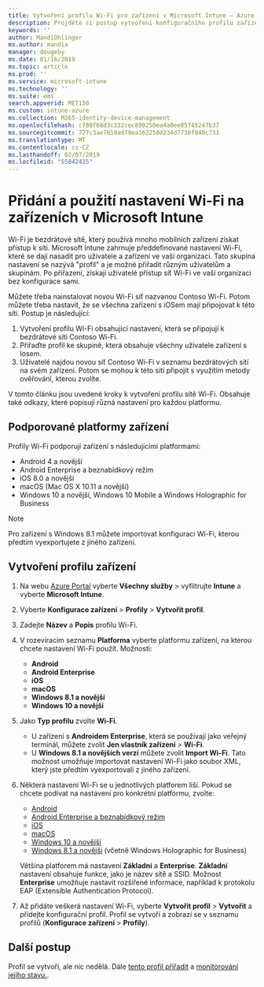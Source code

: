 ```yaml
---
title: Vytvoření profilu Wi-Fi pro zařízení v Microsoft Intune – Azure | Microsoft Docs
description: Projděte si postup vytvoření konfiguračního profilu zařízení v Microsoft Intune. Můžete vytvořit profily pro Android, Android Enterprise, beznabídkový režim Androidu, iOS, macOS, Windows 10 a novější a Windows Holographic for Business. Pomocí těchto profilů můžete vytvořit připojení Wi-Fi pro použití certifikátů, volbu typu protokolu EAP, výběr metody ověřování, povolení proxy a další.
keywords: ''
author: MandiOhlinger
ms.author: mandia
manager: dougeby
ms.date: 01/16/2019
ms.topic: article
ms.prod: ''
ms.service: microsoft-intune
ms.technology: ''
ms.suite: ems
search.appverid: MET150
ms.custom: intune-azure
ms.collection: M365-identity-device-management
ms.openlocfilehash: c780f68d3c332cec899250ea4a0ee85745247b37
ms.sourcegitcommit: 727c3ae7659ad79ea162250d234d7730f840c731
ms.translationtype: MT
ms.contentlocale: cs-CZ
ms.lasthandoff: 02/07/2019
ms.locfileid: "55842435"
---
```

# <a name="add-and-use-wi-fi-settings-on-your-devices-in-microsoft-intune"></a>Přidání a použití nastavení Wi-Fi na zařízeních v Microsoft Intune

Wi-Fi je bezdrátové sítě, který používá mnoho mobilních zařízení získat přístup k síti. Microsoft Intune zahrnuje předdefinované nastavení Wi-Fi, které se dají nasadit pro uživatele a zařízení ve vaší organizaci. Tato skupina nastavení se nazývá "profil" a je možné přiřadit různým uživatelům a skupinám. Po přiřazení, získají uživatelé přístup síť Wi-Fi ve vaší organizaci bez konfigurace sami.

Můžete třeba nainstalovat novou Wi-Fi síť nazvanou Contoso Wi-Fi. Potom můžete třeba nastavit, že se všechna zařízení s iOSem mají připojovat k této síti. Postup je následující:

1. Vytvoření profilu Wi-Fi obsahující nastavení, která se připojují k bezdrátové síti Contoso Wi-Fi.
2. Přiřaďte profil ke skupině, která obsahuje všechny uživatele zařízení s Iosem.
3. Uživatelé najdou novou síť Contoso Wi-Fi v seznamu bezdrátových sítí na svém zařízení. Potom se mohou k této síti připojit s využitím metody ověřování, kterou zvolíte.

V tomto článku jsou uvedené kroky k vytvoření profilu sítě Wi-Fi. Obsahuje také odkazy, které popisují různá nastavení pro každou platformu.

## <a name="supported-device-platforms"></a>Podporované platformy zařízení

Profily Wi-Fi podporují zařízení s následujícími platformami:

- Android 4 a novější
- Android Enterprise a beznabídkový režim
- iOS 8.0 a novější
- macOS (Mac OS X 10.11 a novější)
- Windows 10 a novější, Windows 10 Mobile a Windows Holographic for Business

> [!NOTE]
> Pro zařízení s Windows 8.1 můžete importovat konfiguraci Wi-Fi, kterou předtím vyexportujete z jiného zařízení.

## <a name="create-a-device-profile"></a>Vytvoření profilu zařízení

1. Na webu [Azure Portal](https://portal.azure.com) vyberte **Všechny služby** > vyfiltrujte **Intune** a vyberte **Microsoft Intune**. 
2. Vyberte **Konfigurace zařízení** > **Profily** > **Vytvořit profil**.
3. Zadejte **Název** a **Popis** profilu Wi-Fi.
4. V rozevíracím seznamu **Platforma** vyberte platformu zařízení, na kterou chcete nastavení Wi-Fi použít. Možnosti:

    - **Android**
    - **Android Enterprise**
    - **iOS**
    - **macOS**
    - **Windows 8.1 a novější**
    - **Windows 10 a novější**

5. Jako **Typ profilu** zvolte **Wi-Fi**.

    - U zařízení s **Androidem Enterprise**, která se používají jako veřejný terminál, můžete zvolit **Jen vlastník zařízení** > **Wi-Fi**.
    - U **Windows 8.1 a novějších verzí** můžete zvolit **Import Wi-Fi**. Tato možnost umožňuje importovat nastavení Wi-Fi jako soubor XML, který jste předtím vyexportovali z jiného zařízení.

6. Některá nastavení Wi-Fi se u jednotlivých platforem liší. Pokud se chcete podívat na nastavení pro konkrétní platformu, zvolte:

    - [Android](wi-fi-settings-android.md)
    - [Android Enterprise a beznabídkový režim](wi-fi-settings-android-enterprise.md)
    - [iOS](wi-fi-settings-ios.md)
    - [macOS](wi-fi-settings-macos.md)
    - [Windows 10 a novější](wi-fi-settings-windows.md)
    - [Windows 8.1 a novější](wi-fi-settings-import-windows-8-1.md) (včetně Windows Holographic for Business)

    Většina platforem má nastavení **Základní** a **Enterprise**. **Základní** nastavení obsahuje funkce, jako je název sítě a SSID. Možnost **Enterprise** umožňuje nastavit rozšířené informace, například k protokolu EAP (Extensible Authentication Protocol).

7. Až přidáte veškerá nastavení Wi-Fi, vyberte **Vytvořit profil** > **Vytvořit** a přidejte konfigurační profil. Profil se vytvoří a zobrazí se v seznamu profilů (**Konfigurace zařízení** > **Profily**).

## <a name="next-steps"></a>Další postup

Profil se vytvoří, ale nic nedělá. Dále [tento profil přiřadit](device-profile-assign.md) a [monitorování jejího stavu.](device-profile-monitor.md).
